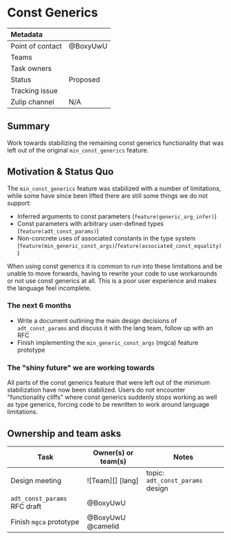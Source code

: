 # Const Generics

| Metadata         |             |
|:-----------------|-------------|
| Point of contact | @BoxyUwU    |
| Teams            | <!-- TEAMS WITH ASKS -->        |
| Task owners      | <!-- TASK OWNERS -->    |
| Status           | Proposed    |
| Tracking issue   |             |
| Zulip channel    | N/A         |

## Summary

Work towards stabilizing the remaining const generics functionality that was left out of the original `min_const_generics` feature.

## Motivation & Status Quo

The `min_const_generics` feature was stabilized with a number of limitations, while some have since been lifted there are still some things we do not support:
- Inferred arguments to const parameters (`feature(generic_arg_infer)`)
- Const parameters with arbitrary user-defined types (`feature(adt_const_params)`)
- Non-concrete uses of associated constants in the type system (`feature(min_generic_const_args)`/`feature(associated_const_equality)`)

When using const generics it is common to run into these limitations and be unable to move forwards, having to rewrite your code to use workarounds or not use const generics at all. This is a poor user experience and makes the language feel incomplete.

### The next 6 months

- Write a document outlining the main design decisions of `adt_const_params` and discuss it with the lang team, follow up with an RFC
- Finish implementing the `min_generic_const_args` (mgca) feature prototype 

### The "shiny future" we are working towards

All parts of the const generics feature that were left out of the minimum stabilization have now been stabilized. Users do not encounter "functionality cliffs" where const generics
suddenly stops working as well as type generics, forcing code to be rewritten to work around language limitations.

## Ownership and team asks

| Task                              | Owner(s) or team(s) | Notes |
|-----------------------------------|---------------------|-------|
| Design meeting | ![Team][] [lang]              | topic: `adt_const_params` design  |
| `adt_const_params` RFC draft      | @BoxyUwU            |       |
| Finish `mgca` prototype           | @BoxyUwU @camelid   |       |
